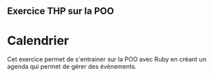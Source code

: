 ## Exercice THP sur la POO

# Calendrier

Cet exercice permet de s'entrainer sur la POO avec Ruby en créant un agenda qui permet de gérer des évènements.